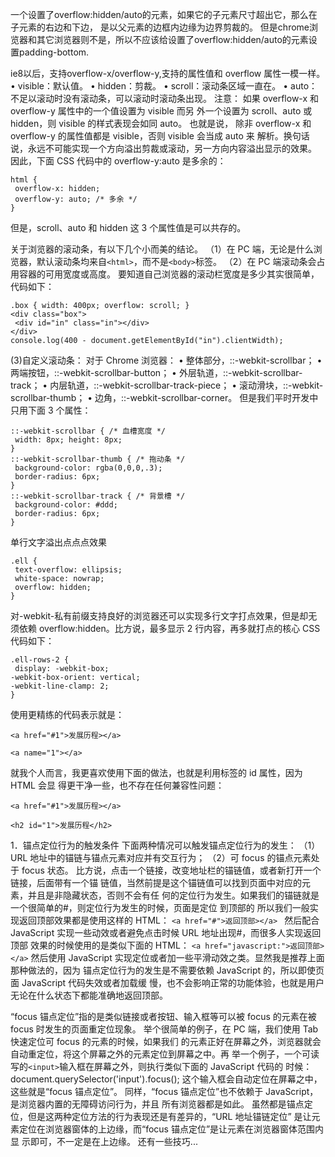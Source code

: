 一个设置了overflow:hidden/auto的元素，如果它的子元素尺寸超出它，那么在子元素的右边和下边，
是以父元素的边框内边缘为边界剪裁的。
但是chrome浏览器和其它浏览器则不是，所以不应该给设置了overflow:hidden/auto的元素设置padding-bottom.


ie8以后，支持overflow-x/overflow-y,支持的属性值和 overflow 属性一模一样。 
• visible：默认值。
• hidden：剪裁。
• scroll：滚动条区域一直在。
• auto：不足以滚动时没有滚动条，可以滚动时滚动条出现。
注意：
如果 overflow-x 和 overflow-y 属性中的一个值设置为 visible 而另
外一个设置为 scroll、auto 或 hidden，则 visible 的样式表现会如同 auto。
也就是说，
除非 overflow-x 和 overflow-y 的属性值都是 visible，否则 visible 会当成 auto 来
解析。换句话说，永远不可能实现一个方向溢出剪裁或滚动，另一方向内容溢出显示的效果。
因此，下面 CSS 代码中的 overflow-y:auto 是多余的： 
```
html { 
 overflow-x: hidden; 
 overflow-y: auto; /* 多余 */ 
} 
```
但是，scroll、auto 和 hidden 这 3 个属性值是可以共存的。 

关于浏览器的滚动条，有以下几个小而美的结论。
（1）在 PC 端，无论是什么浏览器，默认滚动条均来自`<html>`，而不是`<body>`标签。
（2）在 PC 端滚动条会占用容器的可用宽度或高度。
要知道自己浏览器的滚动栏宽度是多少其实很简单，代码如下：
```
.box { width: 400px; overflow: scroll; } 
<div class="box"> 
 <div id="in" class="in"></div> 
</div> 
console.log(400 - document.getElementById("in").clientWidth);
``` 
(3)自定义滚动条：
对于 Chrome 浏览器： 
• 整体部分，::-webkit-scrollbar；
• 两端按钮，::-webkit-scrollbar-button；
• 外层轨道，::-webkit-scrollbar-track；
• 内层轨道，::-webkit-scrollbar-track-piece；
• 滚动滑块，::-webkit-scrollbar-thumb；
• 边角，::-webkit-scrollbar-corner。
但是我们平时开发中只用下面 3 个属性：
```
::-webkit-scrollbar { /* 血槽宽度 */ 
 width: 8px; height: 8px; 
} 
::-webkit-scrollbar-thumb { /* 拖动条 */ 
 background-color: rgba(0,0,0,.3); 
 border-radius: 6px; 
} 
::-webkit-scrollbar-track { /* 背景槽 */ 
 background-color: #ddd; 
 border-radius: 6px; 
} 
```


单行文字溢出点点点效果
```
.ell { 
 text-overflow: ellipsis; 
 white-space: nowrap; 
 overflow: hidden; 
} 
```
对-webkit-私有前缀支持良好的浏览器还可以实现多行文字打点效果，但是却无
须依赖 overflow:hidden。比方说，最多显示 2 行内容，再多就打点的核心 CSS 代码如下： 
```
.ell-rows-2 { 
 display: -webkit-box; 
-webkit-box-orient: vertical;
-webkit-line-clamp: 2;
} 
```


使用更精练的代码表示就是：
```
<a href="#1">发展历程></a> 

<a name="1"></a> 
```
就我个人而言，我更喜欢使用下面的做法，也就是利用标签的 id 属性，因为 HTML 会显
得更干净一些，也不存在任何兼容性问题：
```
<a href="#1">发展历程></a> 

<h2 id="1">发展历程</h2> 
```


1．锚点定位行为的触发条件 
下面两种情况可以触发锚点定位行为的发生：
（1）URL 地址中的锚链与锚点元素对应并有交互行为；
（2）可 focus 的锚点元素处于 focus 状态。
比方说，点击一个链接，改变地址栏的锚链值，或者新打开一个链接，后面带有一个锚
链值，当然前提是这个锚链值可以找到页面中对应的元素，并且是非隐藏状态，否则不会有任
何的定位行为发生。如果我们的锚链就是一个很简单的#，则定位行为发生的时候，页面是定位
到顶部的
所以我们一般实现返回顶部效果都是使用这样的 HTML： 
`<a href="#">返回顶部></a> `
然后配合 JavaScript 实现一些动效或者避免点击时候 URL 地址出现#，而很多人实现返回顶部
效果的时候使用的是类似下面的 HTML： 
`<a href="javascript:">返回顶部></a>` 
然后使用 JavaScript 实现定位或者加一些平滑动效之类。显然我是推荐上面那种做法的，因为
锚点定位行为的发生是不需要依赖 JavaScript 的，所以即使页面 JavaScript 代码失效或者加载缓
慢，也不会影响正常的功能体验，也就是用户无论在什么状态下都能准确地返回顶部。



“focus 锚点定位”指的是类似链接或者按钮、输入框等可以被 focus 的元素在被 focus
时发生的页面重定位现象。
举个很简单的例子，在 PC 端，我们使用 Tab 快速定位可 focus 的元素的时候，如果我们
的元素正好在屏幕之外，浏览器就会自动重定位，将这个屏幕之外的元素定位到屏幕之中。再
举一个例子，一个可读写的`<input>`输入框在屏幕之外，则执行类似下面的 JavaScript 代码的
时候：
document.querySelector('input').focus(); 
这个输入框会自动定位在屏幕之中，这些就是“focus 锚点定位”。 
同样，“focus 锚点定位”也不依赖于 JavaScript，是浏览器内置的无障碍访问行为，并且
所有浏览器都是如此。
虽然都是锚点定位，但是这两种定位方法的行为表现还是有差异的，“URL 地址锚链定位”
是让元素定位在浏览器窗体的上边缘，而“focus 锚点定位”是让元素在浏览器窗体范围内显
示即可，不一定是在上边缘。
还有一些技巧...